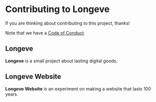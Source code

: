 # Contributing to Longeve

If you are thinking about contributing to this project, thanks!

Note that we have a [Code of Conduct](CODE_OF_CONDUCT.md).

## Longeve

**Longeve** is a small project about lasting digital goods.

## Longeve Website

**Longeve Website** is an experiment on making a website that lasts 100 years.
